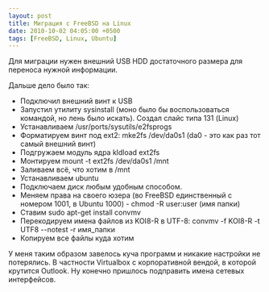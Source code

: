 ```yaml
---
layout: post
title: Миграция с FreeBSD на Linux
date: 2010-10-02 04:05:00 +0500
tags: [FreeBSD, Linux, Ubuntu]
---
```

Для миграции нужен внешний USB HDD достаточного размера для переноса нужной информации.

Дальше дело было так:

* Подключил внешний винт к USB
* Запустил утилиту sysinstall (моно было бы воспользоваться командой, но лень было искать). Создал слайс типа 131 (Linux)
* Устанавливаем /usr/ports/sysutils/e2fsprogs
* Форматируем винт под ext2: mke2fs /dev/da0s1 (da0 - это как раз тот самый внешний винт)
* Подгружаем модуль ядра kldload ext2fs
* Монтируем mount -t ext2fs /dev/da0s1 /mnt
* Заливаем всё, что хотим в /mnt
* Устанавливаем ubuntu
* Подключаем диск любым удобным способом.
* Меняем права на своего юзера (во FreeBSD единственный с номером 1001, в Ubuntu 1000) - chmod -R user:user (имя папки)
* Ставим sudo apt-get install convmv
* Перекодируем имена файлов из KOI8-R в UTF-8: convmv -f KOI8-R -t UTF8 --notest -r имя_папки
* Копируем все файлы куда хотим

У меня таким образом завелось куча программ и никакие настройки не потерялись. В частности Virtualbox с корпоративной вендой, в которой крутится Outlook. Ну конечно пришлось подправить имена сетевых интерфейсов.
